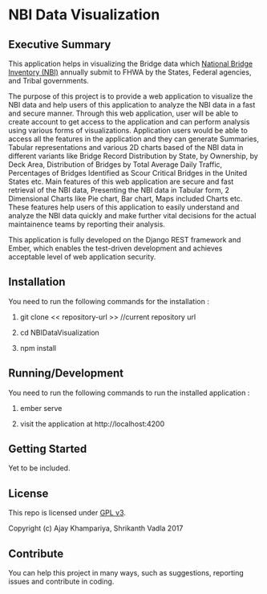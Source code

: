 # NBI Data Visualization 

## Executive Summary

This application helps in visualizing the Bridge data which [National Bridge Inventory (NBI)](https://www.fhwa.dot.gov/bridge/nbi.cfm) annually submit to FHWA by the States, Federal agencies, and Tribal governments.

The purpose of this project is to provide a web application to visualize the NBI data and help users of this application to analyze the NBI data in a fast and secure manner. Through this web application, user will be able to create account to get access to the application and can perform analysis using various forms of visualizations. Application users would be able to access all the features in the application and they can generate Summaries, Tabular representations and various 2D charts based of the NBI data in different variants like Bridge Record Distribution by State, by Ownership, by Deck Area, Distribution of Bridges by Total Average Daily Traffic, Percentages of Bridges Identified as Scour Critical Bridges in the United States etc. Main features of this web application are secure and fast retrieval of the NBI data, Presenting the NBI data in Tabular form, 2 Dimensional Charts like Pie chart, Bar chart, Maps included Charts etc. These features help users of this application to easily understand and analyze the NBI data quickly and make further vital decisions for the actual maintainence teams by reporting their analysis.

This application is fully developed on the Django REST framework and Ember, which enables the test-driven development and achieves  acceptable level of web application security.

## Installation

You need to run the following commands for the installation :

  1. git clone << repository-url >> //current repository url

  2. cd NBIDataVisualization

  3. npm install

## Running/Development

You need to run the following commands to run the installed application :

  1. ember serve

  2. visit the application at http://localhost:4200

## Getting Started

Yet to be included. 

## License
This repo is licensed under [GPL v3](/LICENSE).

Copyright (c) Ajay Khampariya, Shrikanth Vadla 2017

## Contribute

You can help this project in many ways, such as suggestions, reporting issues and contribute in coding.  
